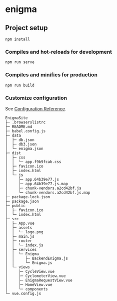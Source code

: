# enigma

## Project setup
```
npm install
```

### Compiles and hot-reloads for development
```
npm run serve
```

### Compiles and minifies for production
```
npm run build
```

### Customize configuration
See [Configuration Reference](https://cli.vuejs.org/config/).

```
EnigmaSite
├─ .browserslistrc
├─ README.md
├─ babel.config.js
├─ data
│  ├─ db.json
│  ├─ db3.json
│  └─ enigma.json
├─ dist
│  ├─ css
│  │  └─ app.f9b9fcab.css
│  ├─ favicon.ico
│  ├─ index.html
│  └─ js
│     ├─ app.64b39e77.js
│     ├─ app.64b39e77.js.map
│     ├─ chunk-vendors.a2cd42bf.js
│     └─ chunk-vendors.a2cd42bf.js.map
├─ package-lock.json
├─ package.json
├─ public
│  ├─ favicon.ico
│  └─ index.html
├─ src
│  ├─ App.vue
│  ├─ assets
│  │  └─ logo.png
│  ├─ main.js
│  ├─ router
│  │  └─ index.js
│  ├─ services
│  │  └─ Enigma
│  │     ├─ BackendEnigma.js
│  │     └─ Enigma.js
│  └─ views
│     ├─ CycleView.vue
│     ├─ CyclometerView.vue
│     ├─ EnigmaRequestView.vue
│     ├─ HomeView.vue
│     └─ components
└─ vue.config.js

```